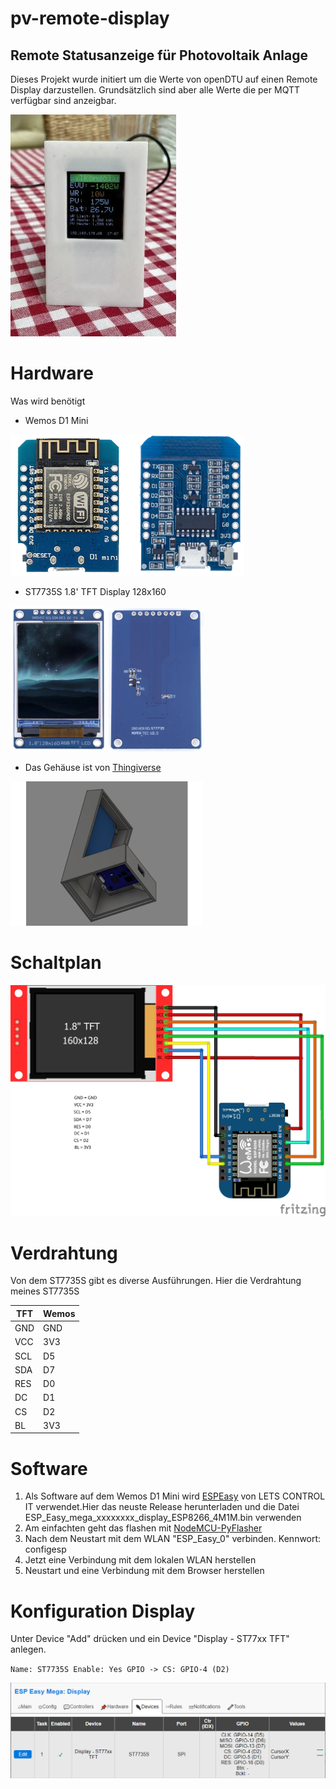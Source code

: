 # pv-remote-display

## Remote Statusanzeige für Photovoltaik Anlage
Dieses Projekt wurde initiert um die Werte von openDTU auf einen Remote Display darzustellen. 
Grundsätzlich sind aber alle Werte die per MQTT verfügbar sind anzeigbar.

![Remote-Display](/images/Remote-Display-Front.jpg)


# Hardware
Was wird benötigt
- Wemos D1 Mini

![Remote-Display](/images/wemos-d1-mini.png)

- ST7735S 1.8' TFT Display 128x160

![ST7735S-Front](/images/st7735s.png)
![ST7735S-Back](/images/st7735s-back.png)

- Das Gehäuse ist von [Thingiverse](https://www.thingiverse.com/thing:4965564)

![1.8''TFT + Wemos D1 mini housing](/images/case.png)


# Schaltplan

![Schaltplan](/images/Schaltplan.png)


# Verdrahtung
Von dem ST7735S gibt es diverse Ausführungen. Hier die Verdrahtung meines ST7735S

|TFT|Wemos|
|----|----|
|GND|GND|
|VCC|3V3|
|SCL|D5|
|SDA|D7|
|RES|D0|
|DC|D1|
|CS|D2|
|BL|3V3|


# Software
1. Als Software auf dem Wemos D1 Mini wird [ESPEasy](https://github.com/letscontrolit/ESPEasy) von LETS CONTROL IT verwendet.Hier das neuste Release herunterladen und die Datei ESP_Easy_mega_xxxxxxxx_display_ESP8266_4M1M.bin verwenden
2. Am einfachten geht das flashen mit [NodeMCU-PyFlasher](https://github.com/marcelstoer/nodemcu-pyflasher/releases)
3. Nach dem Neustart mit dem WLAN "ESP_Easy_0" verbinden. Kennwort: configesp
4. Jetzt eine Verbindung mit dem lokalen WLAN herstellen
5. Neustart und eine Verbindung mit dem Browser herstellen


# Konfiguration Display
Unter Device "Add" drücken und ein Device "Display - ST77xx TFT" anlegen.

`Name: ST7735S
Enable: Yes
GPIO -> CS: GPIO-4 (D2)
`

![Display-Config](/images/Config-Display.PNG)





